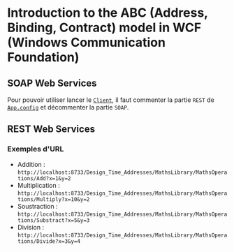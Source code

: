 # Introduction to the ABC (Address, Binding, Contract) model in WCF (Windows Communication Foundation)

## SOAP Web Services

Pour pouvoir utiliser lancer le [`Client`](Client), il faut commenter la partie `REST` de [`App.config`](MathsLibrary/App.config) et décommenter la partie `SOAP`.

## REST Web Services

### Exemples d'URL

* Addition : `http://localhost:8733/Design_Time_Addresses/MathsLibrary/MathsOperations/Add?x=1&y=2`
* Multiplication : `http://localhost:8733/Design_Time_Addresses/MathsLibrary/MathsOperations/Multiply?x=10&y=2`
* Soustraction : `http://localhost:8733/Design_Time_Addresses/MathsLibrary/MathsOperations/Substract?x=5&y=3`
* Division : `http://localhost:8733/Design_Time_Addresses/MathsLibrary/MathsOperations/Divide?x=3&y=4`